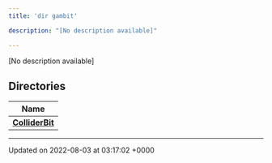 ```yaml
---
title: 'dir gambit'

description: "[No description available]"

---
```







[No description available]

## Directories

| Name           |
| -------------- |
| **[ColliderBit](/documentation/code/main/files/dir_18844a962068c5ffc5567e7b65967bca/#dir-colliderbit)**  |






-------------------------------

Updated on 2022-08-03 at 03:17:02 +0000
